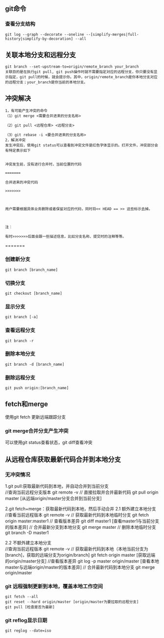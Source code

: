 ## git命令
### 查看分支结构
    git log --graph --decorate --oneline --[simplify-merges|full-history|simplify-by-decoration] --all

## 关联本地分支和远程分支
	git branch --set-upstream-to=origin/remote_branch your_branch
	关联目的是在执行git pull, git push操作时就不需要指定对应的远程分支，你只要没有显示指定，git pull的时候，就会提示你。其中，origin/remote_branch是你本地分支对应的远程分支；your_branch是你当前的本地分支。

## 冲突解决
	1，有可能产生冲突的命令
	（1）git merge <需要合并进来的分支名称>

	（2）git pull <远程仓库> <远程分支>

	（3）git rebase -i <要合并进来的分支名称>
	2，解决冲突
	发生冲突后，使用git status可以查看到冲突文件是红色字体显示的。打开文件，冲突部分会有特定表示如下


	冲突发生前，没有进行合并时，当前位置的代码

	=======

	合并进来的冲突代码

	>>>>>>>

	 

	用户需要根据具体业务删除或者保留对应的代码，同时将<< HEAD == >> 这些标示去掉。

	 

	注：

	有时>>>>>>>后面会跟一些描述信息，比如分支名称、提交时的注释等等。
=======
### 创建新分支
	git branch [branch_name]

### 切换分支
	git checkout [branch_name]

### 显示分支
	git branch [-a]

### 查看远程分支
	git branch -r

### 删除本地分支
	git branch -d [branch_name]

### 删除远程分支
	git push origin:[branch_name]

## fetch和merge
使用git fetch 更新远端跟踪分支

### git merge合并分支产生冲突
可以使用git status查看状态，git diff查看冲突

## 从远程仓库获取最新代码合并到本地分支
### 无冲突情况
1.git pull:获取最新代码到本地，并自动合并到当前分支   
    //查询当前远程分支版本
    git remote -v
	// 直接拉取并合并最新代码
	git pull origin master [从远端origin/master分支合并到当前分支]

2.git fetch+merge：获取最新代码到本地，然后手动合并 
2.1 额外建立本地分支 
    //查看当前远程版本
    git remote -v
	// 获取最新代码到本地临时分支
	git fetch origin master:master1
	// 查看版本差异
	git diff master1 [查看master1与当前分支的版本差异]
	// 合并最新分支到本地分支
	git merge master
	// 删除本地临时分支
	git branch -D master1

2.2 不额外建立本地分支  
	//查询当前远程版本
    git remote -v
	// 获取最新代码到本地（本地当前分支为[branch]，获取的远端分支为origin/branch]
	git fetch origin master [获取远端的origin/master分支]
	//查看版本差异
	git log -p master origin/master [查看本地master与远端origin/master的版本差异]
	// 合并最新代码到本地分支
	git merge origin/master


### git 远程强制更新到本地，覆盖本地工作空间
	git fetch --all
	git reset --hard origin/master [origin/master为要拉取的远程分支]
	git pull [检查是否为最新]

### git reflog显示日期
	git reglog --date=iso
